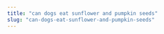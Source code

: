 ```yaml
---
title: "can dogs eat sunflower and pumpkin seeds"
slug: "can-dogs-eat-sunflower-and-pumpkin-seeds"
---
```


